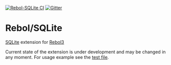 [![Rebol-SQLite CI](https://github.com/Siskin-framework/Rebol-SQLite/actions/workflows/main.yml/badge.svg)](https://github.com/Siskin-framework/Rebol-SQLite/actions/workflows/main.yml)
[![Gitter](https://badges.gitter.im/rebol3/community.svg)](https://gitter.im/rebol3/community?utm_source=badge&utm_medium=badge&utm_campaign=pr-badge)

# Rebol/SQLite


[SQLite](https://www.sqlite.org/) extension for [Rebol3](https://github.com/Siskin-framework/Rebol)

Current state of the extension is under development and may be changed in any moment.
For usage example see the [test file](ci-test.r3).